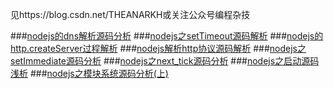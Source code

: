 见https://blog.csdn.net/THEANARKH或关注公众号编程杂技


###[nodejs的dns解析源码分析](https://blog.csdn.net/THEANARKH/article/details/88097138)
###[nodejs之setTimeout源码解析](https://blog.csdn.net/THEANARKH/article/details/88374203)
###[nodejs的http.createServer过程解析](https://blog.csdn.net/THEANARKH/article/details/88385964)
###[nodejs解析http协议源码解析](https://blog.csdn.net/THEANARKH/article/details/88413059)
###[nodejs之setImmediate源码分析](https://blog.csdn.net/THEANARKH/article/details/88544867)
###[nodejs之next_tick源码分析](https://blog.csdn.net/THEANARKH/article/details/88544890)
###[nodejs之启动源码浅析](https://blog.csdn.net/THEANARKH/article/details/88602875)
###[nodejs之模块系统源码分析(上)](https://blog.csdn.net/THEANARKH/article/details/88610014)
